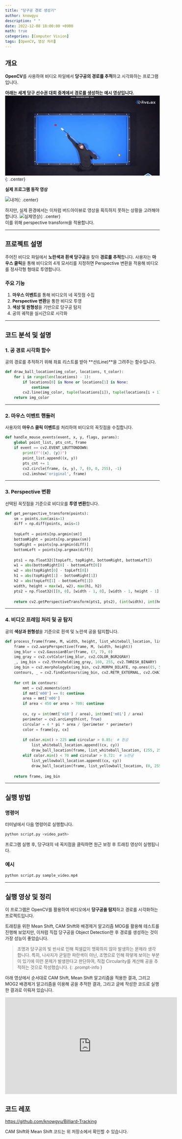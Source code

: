 ```yaml
---
title: "당구공 경로 생성기"
author: knowgyu
description: " "
date: 2022-12-08 18:00:00 +0900
math: true
categories: [Computer Vision]
tags: [OpenCV, 영상 처리]
---
```


## 개요
**OpenCV**를 사용하여 비디오 파일에서 **당구공의 경로를 추적**하고 시각화하는 프로그램입니다. <br>

**아래는 세계 당구 선수권 대회 중계에서 경로를 생성하는 예시 영상입니다.**
![산체스](/assets/img/cv/bil1.gif){: .center}
<br>

**실제 프로그램 동작 영상**

![내꺼](/assets/img/cv/bil2.gif){: .center}


하지만, 실제 환경에서는 이처럼 버드아이뷰로 영상을 획득하지 못하는 상황을 고려해야 합니다.
![실제영상](/assets/img/cv/bil3.gif){: .center}
<br>
이를 위해 perspective transform을 적용합니다.

---

## 프로젝트 설명
주어진 비디오 파일에서 **노란색과 흰색 당구공**을 찾아 **경로를 추적**합니다. 사용자는 **마우스 클릭**을 통해 비디오의 4개 모서리를 지정하면 Perspective 변환을 적용해 비디오를 정사각형 형태로 투영합니다.

### 주요 기능
1. **마우스 이벤트**를 통해 비디오의 네 꼭짓점 수집
2. **Perspective 변환**을 통한 비디오 투영
3. **색상 및 원형성**을 기반으로 당구공 탐지
4. 공의 궤적을 실시간으로 시각화

---

## 코드 분석 및 설명

### 1. 공 경로 시각화 함수
공의 경로를 추적하기 위해 좌표 리스트를 받아 **선(Line)**을 그려주는 함수입니다.

```python
def draw_ball_location(img_color, locations, t_color):
    for i in range(len(locations) - 1):
        if locations[0] is None or locations[1] is None:
            continue
        cv2.line(img_color, tuple(locations[i]), tuple(locations[i + 1]), t_color, 2)
    return img_color
```

---

### 2. 마우스 이벤트 핸들러
사용자의 **마우스 클릭 이벤트**를 처리하여 비디오의 꼭짓점을 수집합니다.

```python
def handle_mouse_events(event, x, y, flags, params):
    global point_list, pts_cnt, frame
    if event == cv2.EVENT_LBUTTONDOWN:
        print(f"({x}, {y})")
        point_list.append((x, y))
        pts_cnt += 1
        cv2.circle(frame, (x, y), 7, (0, 0, 255), -1)
        cv2.imshow('original', frame)
```

---

### 3. Perspective 변환
선택된 꼭짓점을 기준으로 비디오를 **투영 변환**합니다.

```python
def get_perspective_transform(points):
    sm = points.sum(axis=1)
    diff = np.diff(points, axis=1)

    topLeft = points[np.argmin(sm)]
    bottomRight = points[np.argmax(sm)]
    topRight = points[np.argmin(diff)]
    bottomLeft = points[np.argmax(diff)]

    pts1 = np.float32([topLeft, topRight, bottomRight, bottomLeft])
    w1 = abs(bottomRight[0] - bottomLeft[0])
    w2 = abs(topRight[0] - topLeft[0])
    h1 = abs(topRight[1] - bottomRight[1])
    h2 = abs(topLeft[1] - bottomLeft[1])
    width, height = max(w1, w2), max(h1, h2)
    pts2 = np.float32([[0, 0], [width - 1, 0], [width - 1, height - 1], [0, height - 1]])

    return cv2.getPerspectiveTransform(pts1, pts2), (int(width), int(height))
```

---

### 4. 비디오 프레임 처리 및 공 탐지
공의 **색상과 원형성**을 기준으로 흰색 및 노란색 공을 탐지합니다.

```python
def process_frame(frame, M, width, height, list_whiteball_location, list_yellowball_location):
    frame = cv2.warpPerspective(frame, M, (width, height))
    img_blur = cv2.GaussianBlur(frame, (7, 7), 0)
    img_gray = cv2.cvtColor(img_blur, cv2.COLOR_BGR2GRAY)
    _, img_bin = cv2.threshold(img_gray, 160, 255, cv2.THRESH_BINARY)
    img_bin = cv2.morphologyEx(img_bin, cv2.MORPH_DILATE, np.ones((5, 5), np.uint8))
    contours, _ = cv2.findContours(img_bin, cv2.RETR_EXTERNAL, cv2.CHAIN_APPROX_SIMPLE)

    for cnt in contours:
        mmt = cv2.moments(cnt)
        if mmt['m00'] == 0: continue
        area = mmt['m00']
        if area < 450 or area > 700: continue

        cx, cy = int(mmt['m10'] / area), int(mmt['m01'] / area)
        perimeter = cv2.arcLength(cnt, True)
        circular = 4 * pi * area / (perimeter * perimeter)
        color = frame[cy, cx]

        if color.min() > 225 and circular > 0.85:  # 흰공
            list_whiteball_location.append((cx, cy))
            draw_ball_location(frame, list_whiteball_location, (255, 255, 255))
        elif color.min() < 70 and circular > 0.72:  # 노란공
            list_yellowball_location.append((cx, cy))
            draw_ball_location(frame, list_yellowball_location, (0, 255, 255))

    return frame, img_bin
```

---

## 실행 방법

### 명령어
터미널에서 다음 명령어로 실행합니다.

```bash
python script.py <video_path>
```

프로그램 실행 후, 당구대의 네 꼭지점을 클릭하면 원근 보정 후 트래킹 영상이 실행됩니다.


### 예시
```bash
python script.py sample_video.mp4
```



---

## 실행 영상 및 정리
이 프로그램은 OpenCV를 활용하여 비디오에서 **당구공을 탐지**하고 경로를 시각화하는 프로젝트입니다. 

트래킹을 위한 Mean Shift, CAM Shift와 배경제거 알고리즘 MOG를 활용해 테스트를 진행해 보았지만, 이처럼 직접 당구공을 Object Detection한 후 경로를 생성하는 것이 가장 성능이 좋았습니다.

> 조명과 당구공의 빛 반사로 인해 픽셀값이 명확하지 않아 발생하는 문제라 생각합니다.
> 특히, 나사지가 균일한 파란색이 아닌, 조명으로 인해 하얗게 보이는 부분이 있기에 이런 문제가 발생한다고 판단하여, 직접 Circularity를 계산해 공을 추적하는 것으로 작성했습니다.
{: .prompt-info }

아래 영상에서 순서대로 CAM Shift, Mean Shift 알고리즘을 적용한 결과, 그리고 MOG2 배경제거 알고리즘을 이용해 공을 추적한 결과, 그리고 글에 작성한 코드로 실행한 결과로 이뤄져 있습니다.


<iframe width="560" height="315" src="https://www.youtube.com/embed/xCMkWAt3ssk?si=ZxfUjpT3rGuryMhO" title="YouTube video player" frameborder="0" allow="accelerometer; autoplay; clipboard-write; encrypted-media; gyroscope; picture-in-picture; web-share" referrerpolicy="strict-origin-when-cross-origin" allowfullscreen></iframe>


## 코드 레포
https://github.com/knowgyu/Billiard-Tracking

CAM Shift와 Mean Shift 코드는 위 저장소에서 확인할 수 있습니다.
